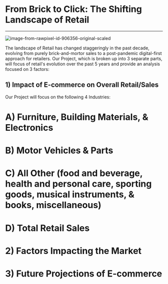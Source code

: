 # From Brick to Click: The Shifting Landscape of Retail
---

![image-from-rawpixel-id-906356-original-scaled](https://github.com/FrostyMfasis/online-vs-physical-retail/assets/133065460/c3982650-28ce-4733-a4f6-197ab6ad693f)

The landscape of Retail has changed staggeringly in the past decade, evolving from purely brick-and-mortor sales to a post-pandemic digital-first approach for retailers. Our Project, which is broken up into 3 separate parts, will focus of retail's evolution over the past 5 years and provide an analysis focused on 3 factors:

## 1) Impact of E-commerce on Overall Retail/Sales

Our Project will focus on the following 4 Industries:

# A) Furniture, Building Materials, & Electronics

# B) Motor Vehicles & Parts

# C) All Other (food and beverage, health and personal care, sporting goods, musical instruments, & books, miscellaneous) 

# D) Total Retail Sales











# 2) Factors Impacting the Market












# 3) Future Projections of E-commerce



   
 
